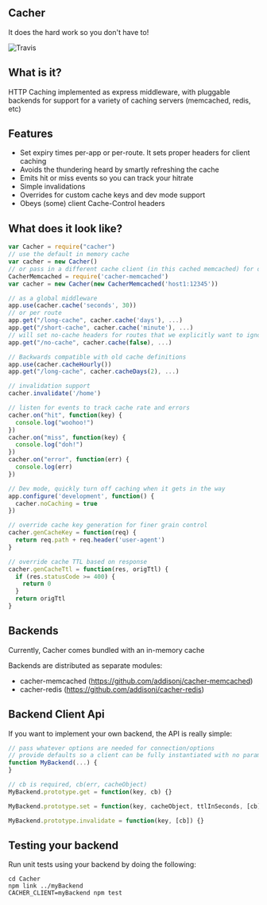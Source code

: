 ## Cacher
It does the hard work so you don't have to!

![Travis](https://travis-ci.org/addisonj/node-cacher.svg)

## What is it?
HTTP Caching implemented as express middleware, with pluggable backends for support for a variety of caching servers (memcached, redis, etc)

## Features
- Set expiry times per-app or per-route. It sets proper headers for client caching
- Avoids the thundering heard by smartly refreshing the cache
- Emits hit or miss events so you can track your hitrate
- Simple invalidations
- Overrides for custom cache keys and dev mode support
- Obeys (some) client Cache-Control headers

## What does it look like?
``` JavaScript
var Cacher = require("cacher")
// use the default in memory cache
var cacher = new Cacher()
// or pass in a different cache client (in this cached memcached) for different backend support
CacherMemcached = require('cacher-memcached')
var cacher = new Cacher(new CacherMemcached('host1:12345'))

// as a global middleware
app.use(cacher.cache('seconds', 30))
// or per route
app.get("/long-cache", cacher.cache('days'), ...)
app.get("/short-cache", cacher.cache('minute'), ...)
// will set no-cache headers for routes that we explicitly want to ignore caching on
app.get("/no-cache", cacher.cache(false), ...)

// Backwards compatible with old cache definitions
app.use(cacher.cacheHourly())
app.get("/long-cache", cacher.cacheDays(2), ...)

// invalidation support
cacher.invalidate('/home')

// listen for events to track cache rate and errors
cacher.on("hit", function(key) {
  console.log("woohoo!")
})
cacher.on("miss", function(key) {
  console.log("doh!")
})
cacher.on("error", function(err) {
  console.log(err)
})

// Dev mode, quickly turn off caching when it gets in the way
app.configure('development', function() {
  cacher.noCaching = true
})

// override cache key generation for finer grain control
cacher.genCacheKey = function(req) {
  return req.path + req.header('user-agent')
}

// override cache TTL based on response
cacher.genCacheTtl = function(res, origTtl) {
  if (res.statusCode >= 400) {
    return 0
  }
  return origTtl
}
```

## Backends
Currently, Cacher comes bundled with an in-memory cache

Backends are distributed as separate modules:
- cacher-memcached (https://github.com/addisonj/cacher-memcached)
- cacher-redis (https://github.com/addisonj/cacher-redis)


## Backend Client Api
If you want to implement your own backend, the API is really simple:

```JavaScript
// pass whatever options are needed for connection/options
// provide defaults so a client can be fully instantiated with no parameters
function MyBackend(...) {
}

// cb is required, cb(err, cacheObject)
MyBackend.prototype.get = function(key, cb) {}

MyBackend.prototype.set = function(key, cacheObject, ttlInSeconds, [cb]) {}

MyBackend.prototype.invalidate = function(key, [cb]) {}
```

## Testing your backend
Run unit tests using your backend by doing the following:
```Shell
cd Cacher
npm link ../myBackend
CACHER_CLIENT=myBackend npm test
```
